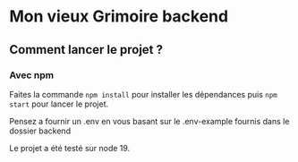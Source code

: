 # Mon vieux Grimoire backend


## Comment lancer le projet ? 

### Avec npm

Faites la commande `npm install` pour installer les dépendances puis `npm start` pour lancer le projet. 

Pensez a fournir un .env en vous basant sur le .env-example fournis dans le dossier backend

Le projet a été testé sur node 19. 